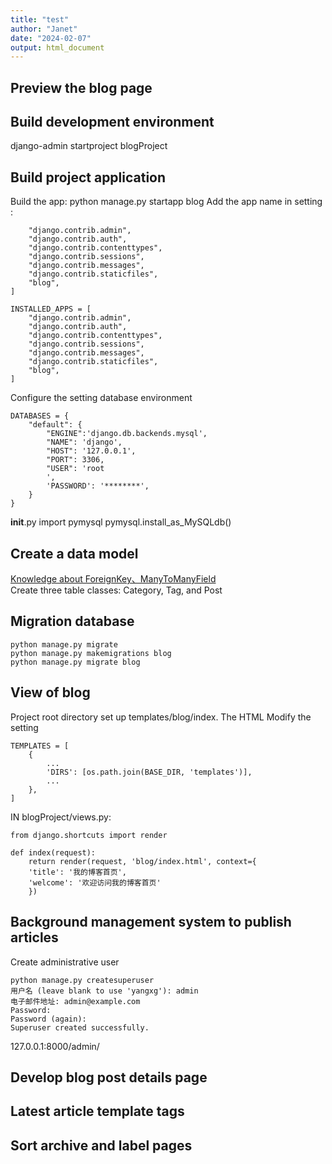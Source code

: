 ```yaml
---
title: "test"  
author: "Janet"  
date: "2024-02-07"  
output: html_document  
---
```

## Preview the blog page


## Build development environment
django-admin startproject blogProject
## Build project application
Build the app:
python manage.py startapp blog 
Add the app name in setting : 
``` INSTALLED_APPS = [
    "django.contrib.admin",
    "django.contrib.auth",
    "django.contrib.contenttypes",
    "django.contrib.sessions",
    "django.contrib.messages",
    "django.contrib.staticfiles",
    "blog",
]  
```
```
INSTALLED_APPS = [
    "django.contrib.admin",
    "django.contrib.auth",
    "django.contrib.contenttypes",
    "django.contrib.sessions",
    "django.contrib.messages",
    "django.contrib.staticfiles",
    "blog",
]
```
Configure the setting database environment  
```
DATABASES = {  
    "default": {  
        "ENGINE":'django.db.backends.mysql',  
        "NAME": 'django',  
        "HOST": '127.0.0.1',  
        "PORT": 3306,  
        "USER": 'root
        ',  
        'PASSWORD': '********',  
    }  
}  
```
__init__.py
import pymysql
pymysql.install_as_MySQLdb()
## Create a data model
[Knowledge about ForeignKey、ManyToManyField ](https://docs.djangoproject.com/en/2.2/topics/db/models/#relationships)  
Create three table classes: Category, Tag, and Post
## Migration database
```
python manage.py migrate
python manage.py makemigrations blog
python manage.py migrate blog
```
## View of blog
Project root directory set up templates/blog/index. The HTML
Modify the setting
```
TEMPLATES = [
    {
        ...
        'DIRS': [os.path.join(BASE_DIR, 'templates')],
        ...
    },
]
```
IN blogProject/views.py:
```
from django.shortcuts import render

def index(request):
    return render(request, 'blog/index.html', context={
    'title': '我的博客首页',
    'welcome': '欢迎访问我的博客首页'
    })

```
## Background management system to publish articles
Create administrative user
```
python manage.py createsuperuser
用户名 (leave blank to use 'yangxg'): admin
电子邮件地址: admin@example.com
Password:
Password (again):
Superuser created successfully.

```
127.0.0.1:8000/admin/
## Develop blog post details page
## Latest article template tags
## Sort archive and label pages
